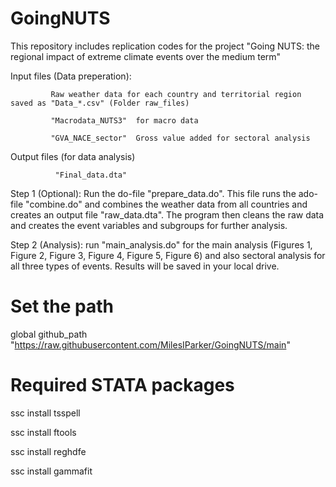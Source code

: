 # GoingNUTS

This repository includes replication codes for the project "Going NUTS: the regional impact of extreme climate events over the medium term"

Input files (Data preperation): 

             Raw weather data for each country and territorial region saved as "Data_*.csv" (Folder raw_files)
             
             "Macrodata_NUTS3"  for macro data
             
             "GVA_NACE_sector"  Gross value added for sectoral analysis


Output files (for data analysis)

              "Final_data.dta" 



Step 1 (Optional): 
              Run the do-file "prepare_data.do".  This file runs the ado-file "combine.do" and combines the weather data from all countries and creates an output file "raw_data.dta".
              The program then cleans the raw data and creates the event variables and subgroups for further analysis.

Step 2 (Analysis): run "main_analysis.do" for the main analysis (Figures 1, Figure 2, Figure 3, Figure 4, Figure 5, Figure 6)
       and also sectoral analysis for all three types of events. Results will be saved in your local drive. 

# Set the path

global github_path "https://raw.githubusercontent.com/MilesIParker/GoingNUTS/main"

# Required STATA packages 

ssc install tsspell 

ssc install ftools 

ssc install reghdfe

ssc install gammafit
